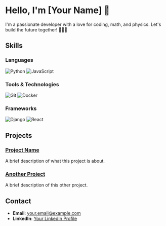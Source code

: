 # Hello, I'm [Your Name] 👋

I'm a passionate developer with a love for coding, math, and physics. Let's build the future together! 🚀🔢🔬

## Skills

### Languages
![Python](https://img.shields.io/badge/Python-3670A0?style=for-the-badge&logo=python&logoColor=ffdd54)
![JavaScript](https://img.shields.io/badge/JavaScript-F7DF1E?style=for-the-badge&logo=javascript&logoColor=black)

### Tools & Technologies
![Git](https://img.shields.io/badge/Git-F05032?style=for-the-badge&logo=git&logoColor=white)
![Docker](https://img.shields.io/badge/Docker-2496ED?style=for-the-badge&logo=docker&logoColor=white)

### Frameworks
![Django](https://img.shields.io/badge/Django-092E20?style=for-the-badge&logo=django&logoColor=white)
![React](https://img.shields.io/badge/React-61DAFB?style=for-the-badge&logo=react&logoColor=black)

## Projects

### [Project Name](https://github.com/your-username/project-name)
A brief description of what this project is about.

### [Another Project](https://github.com/your-username/another-project)
A brief description of this other project.

## Contact

- **Email**: [your.email@example.com](mailto:your.email@example.com)
- **LinkedIn**: [Your LinkedIn Profile](https://linkedin.com/in/your-profile)
